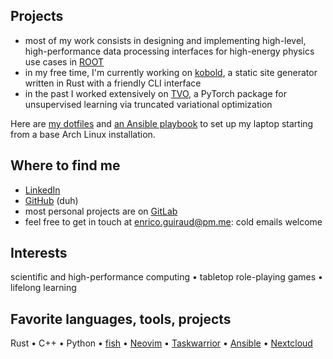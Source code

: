 ## Projects

- most of my work consists in designing and implementing high-level, high-performance data processing interfaces for high-energy physics use cases in [ROOT](https://github.com/root-project/root)
- in my free time, I'm currently working on [kobold](https://gitlab.com/eguiraud/kobold-ssg), a static site generator written in Rust with a friendly CLI interface
- in the past I worked extensively on [TVO](https://github.com/tvlearn/tvo), a PyTorch package for unsupervised learning via truncated variational optimization

Here are [my dotfiles](https://gitlab.com/eguiraud/dotfiles) and [an Ansible playbook](https://gitlab.com/eguiraud/laptopsetup) to set up my laptop starting from a base Arch Linux installation.  

## Where to find me

- [LinkedIn](https://www.linkedin.com/in/eguiraud)
- [GitHub](https://github.com/eguiraud) (duh)
- most personal projects are on [GitLab](https://gitlab.com/eguiraud)
- feel free to get in touch at [enrico.guiraud@pm.me](mailto:enrico.guiraud@pm.me): cold emails welcome

## Interests

scientific and high-performance computing • tabletop role-playing games • lifelong learning

## Favorite languages, tools, projects

Rust • C++ • Python • [fish](https://github.com/fish-shell/fish-shell) • [Neovim](https://neovim.io) • [Taskwarrior](https://taskwarrior.org) • [Ansible](https://www.ansible.com) • [Nextcloud](https://nextcloud.com)
